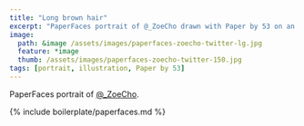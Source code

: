 ```yaml
---
title: "Long brown hair"
excerpt: "PaperFaces portrait of @_ZoeCho drawn with Paper by 53 on an iPad."
image: 
  path: &image /assets/images/paperfaces-zoecho-twitter-lg.jpg 
  feature: *image
  thumb: /assets/images/paperfaces-zoecho-twitter-150.jpg
tags: [portrait, illustration, Paper by 53]
---
```


PaperFaces portrait of [@_ZoeCho](http://twitter.com/_ZoeCho).

{% include boilerplate/paperfaces.md %}